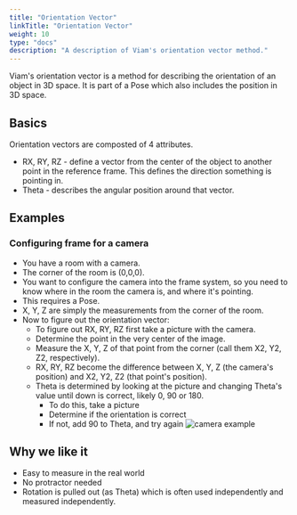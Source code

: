 ```yaml
---
title: "Orientation Vector"
linkTitle: "Orientation Vector"
weight: 10
type: "docs"
description: "A description of Viam's orientation vector method."
---
```

Viam's orientation vector is a method for describing the orientation of an object in 3D space.
It is part of a Pose which also includes the position in 3D space.

## Basics
Orientation vectors are composted of 4 attributes.

- RX, RY, RZ - define a vector from the center of the object to another point in the reference frame.
This defines the direction something is pointing in.
- Theta - describes the angular position around that vector.

## Examples
### Configuring frame for a camera
- You have a room with a camera.
- The corner of the room is (0,0,0).
- You want to configure the camera into the frame system, so you need to know where in the room the camera is, and where it's pointing.
- This requires a Pose.
- X, Y, Z are simply the measurements from the corner of the room.
- Now to figure out the orientation vector:
    - To figure out RX, RY, RZ first take a picture with the camera.
    - Determine the point in the very center of the image.
    - Measure the X, Y, Z of that point from the corner (call them X2, Y2, Z2, respectively).
    - RX, RY, RZ become the difference between X, Y, Z (the camera's position) and X2, Y2, Z2 (that point's position).
    - Theta is determined by looking at the picture and changing Theta's value until down is correct, likely 0, 90 or 180.
        - To do this, take a picture
        - Determine if the orientation is correct
        - If not, add 90 to Theta, and try again
![camera example](../img/orientation-vector-camera.png)

## Why we like it
- Easy to measure in the real world
- No protractor needed
- Rotation is pulled out (as Theta) which is often used independently and measured independently.